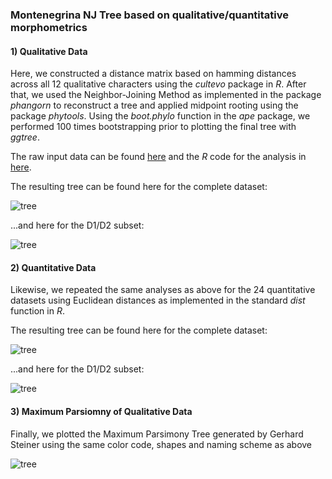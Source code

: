 ### Montenegrina NJ Tree based on qualitative/quantitative morphometrics

#### 1) Qualitative Data

Here, we constructed a distance matrix based on hamming distances across all 12 qualitative characters using the _cultevo_ package in _R_. After that, we used the Neighbor-Joining Method as implemented in the package _phangorn_ to reconstruct a tree and applied midpoint rooting using the package _phytools_. Using the _boot.phylo_ function in the _ape_ package, we performed 100 times bootstrapping prior to plotting the final tree with _ggtree_.

The raw input data can be found [here](data/Montenegrina_rawdata.xlsx) and the _R_ code for the analysis in [here](analyses/analyses.R).

The resulting tree can be found here for the complete dataset: 

![tree](analyses/PLOT.Qual.full.tree.png)

...and here for the D1/D2 subset:

![tree](analyses/PLOT.Qual.d1d2.tree.png)


#### 2) Quantitative Data
Likewise, we repeated the same analyses as above for the 24 quantitative datasets using Euclidean distances as implemented in the standard _dist_ function in _R_.

The resulting tree can be found here for the complete dataset: 

![tree](analyses/PLOT.Quant.full.tree.png)

...and here for the D1/D2 subset:

![tree](analyses/PLOT.Quant.d1d2.tree.png)

#### 3) Maximum Parsiomny of Qualitative Data
Finally, we plotted the Maximum Parsimony Tree generated by Gerhard Steiner using the same color code, shapes and naming scheme as above

![tree](analyses/PLOT.Qual.mp.tree.png)
